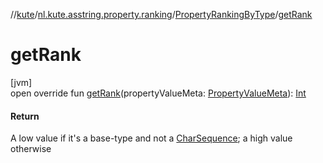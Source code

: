 //[kute](../../../index.md)/[nl.kute.asstring.property.ranking](../index.md)/[PropertyRankingByType](index.md)/[getRank](get-rank.md)

# getRank

[jvm]\
open override fun [getRank](get-rank.md)(propertyValueMeta: [PropertyValueMeta](../../nl.kute.asstring.property.meta/-property-value-meta/index.md)): [Int](https://kotlinlang.org/api/latest/jvm/stdlib/kotlin/-int/index.html)

#### Return

A low value if it's a base-type and not a [CharSequence](https://kotlinlang.org/api/latest/jvm/stdlib/kotlin/-char-sequence/index.html); a high value otherwise
